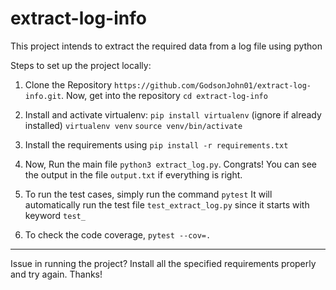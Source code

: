 # extract-log-info
This project intends to extract the required data from a log file using python

Steps to set up the project locally:

1. Clone the Repository `https://github.com/GodsonJohn01/extract-log-info.git`.
   Now, get into the repository `cd extract-log-info`

1. Install and activate virtualenv: 
    `pip install virtualenv` (ignore if already installed)
    `virtualenv venv`
    `source venv/bin/activate`

3. Install the requirements using `pip install -r requirements.txt`

4. Now, Run the main file  `python3 extract_log.py`.
   Congrats! You can see the output in the file `output.txt` if everything is right.

5. To run the test cases, simply run the command `pytest`
   It will automatically run the test file `test_extract_log.py` since it starts with keyword `test_`

6. To check the code coverage, `pytest --cov=.`


<hr>

Issue in running the project?
Install all the specified requirements properly and try again. Thanks!
